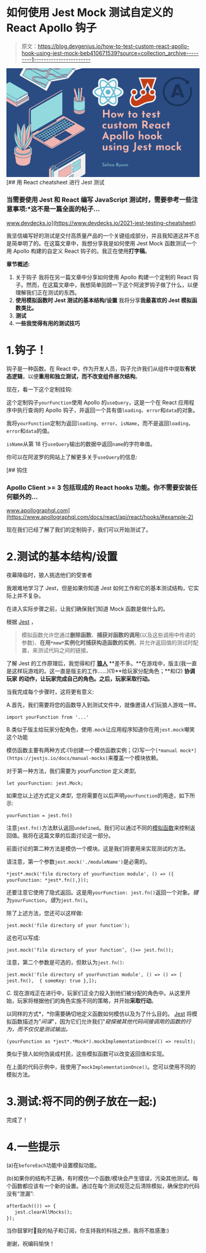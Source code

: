# 如何使用 Jest Mock 测试自定义的 React Apollo 钩子

> 原文：<https://blog.devgenius.io/how-to-test-custom-react-apollo-hook-using-jest-mock-beb410671539?source=collection_archive---------1----------------------->

![](img/379569bf5a057f7872ff552e5e25fbe8.png) [## 用 React cheatsheet 进行 Jest 测试

### 当需要使用 Jest 和 React 编写 JavaScript 测试时，需要参考一些注意事项:*这不是一篇全面的帖子…

www.devdecks.io](https://www.devdecks.io/2021-jest-testing-cheatsheet) 

我坚信编写好的测试是交付高质量产品的一个关键组成部分，并且我知道这并不总是简单明了的。在这篇文章中，我想分享我是如何使用 Jest Mock 函数测试一个用 Apollo 构建的自定义 React 钩子的。我正在使用**打字稿**。

**章节概述:**

1.  关于钩子
    我将在另一篇文章中分享如何使用 Apollo 构建一个定制的 React 钩子。然而，在这篇文章中，我想简单回顾一下这个阿波罗钩子做了什么，以便理解我们正在测试的东西。
2.  **使用模拟函数时 Jest 测试的基本结构/设置** 我将分享**我最喜欢的 Jest 模拟函数类比。**
3.  **测试**
4.  **一些我觉得有用的测试技巧**

# 1.钩子！

钩子是一种函数。在 React 中，作为开发人员，钩子允许我们从组件中提取**有状态逻辑**，以便**重用和独立测试，而不改变组件层次结构**。

现在，看一下这个定制挂钩:

这个定制钩子`yourFunction`使用 Apollo 的`useQuery`，这是一个在 React 应用程序中执行查询的 Apollo 钩子，并返回一个具有值`loading`、`error`和`data`的对象。

我将`yourFunction`定制为返回`loading`、`error`、`isName`，而不是返回`loading`、`error`和`data`的值。

`isName`从第 18 行`useQuery`输出的数据中返回`name`的字符串值。

你可以在阿波罗的网站上了解更多关于`useQuery`的信息:

[](https://www.apollographql.com/docs/react/api/react/hooks/#example-2) [## 钩住

### Apollo Client >= 3 包括现成的 React hooks 功能。你不需要安装任何额外的…

www.apollographql.com](https://www.apollographql.com/docs/react/api/react/hooks/#example-2) 

现在我们已经了解了我们的定制钩子，我们可以开始测试了。

# 2.测试的基本结构/设置

夜幕降临时，狼人挑选他们的受害者

我艰难地学习了 Jest，但是如果你知道 Jest 如何工作和它的基本测试结构，它实际上并不复杂。

在进入实际步骤之前，让我们确保我们知道 Mock 函数是做什么的。

根据 [Jest](https://jestjs.io/docs/mock-functions) ，

> 模拟函数允许您通过**删除函数**、**捕获对函数的调用**(以及这些调用中传递的参数)、**在用`*new*`实例化时捕获构造函数的实例**，并允许返回值的测试时配置，来测试代码之间的链接。

了解 Jest 的工作原理后，我觉得和打 [**狼人**](https://en.wikipedia.org/wiki/Mafia_(party_game)) **差不多。**在游戏中，版主(我一直是这样玩游戏的。这一直是版主的工作……)(1)**给玩家分配角色；**和(2) **协调玩家** **的动作，让玩家完成自己的角色。之后，玩家采取行动。**

当我完成每个步骤时，这将更有意义:

A.首先，我们需要将您的函数导入到测试文件中，就像邀请人们玩狼人游戏一样。

```
import yourFunction from '...'
```

B.类似于版主给玩家分配角色，使用`.mock`让应用程序知道你在用`jest.mock`嘲笑这个功能

模仿函数主要有两种方式:(1)创建一个模仿函数实例；(2)写一个`[*manual mock*](https://jestjs.io/docs/manual-mocks)`来覆盖一个模块依赖。

对于第一种方法，我们需要为 *yourFunction* 定义*类型*。

```
let yourFunction: jest.Mock;
```

如果您以上述方式定义*类型*，您将需要在以后声明`yourFunction`的用途，如下所示:

```
yourFunction = jest.fn()
```

注意`jest.fn()`方法默认返回`undefined`。我们可以通过不同的[模拟函数](https://jestjs.io/docs/mock-function-api)来控制返回值。我将在这篇文章的后面讨论这一部分。

前面讨论的第二种方法是模仿一个模块。这是我们将要用来实现测试的方法。

请注意，第一个参数`jest.mock('./moduleName')`是必需的。

```
*jest*.mock('file directory of yourFunction module', () => ({ yourFunction: *jest*.fn(),}));
```

还要注意它使用了隐式返回。这是用`yourFunction: jest.fn()`返回一个对象。*键*为`yourFunction`，*值*为`jest.fn()`。

除了上述方法，您还可以这样做:

```
jest.mock('file directory of your function');
```

这也可以写成:

```
jest.mock(‘file directory of your function’, ()=> jest.fn());
```

注意，第二个参数是可选的，但默认为`jest.fn()`:

```
jest.mock('file directory of yourFunction module', () => () => [      jest.fn(),  { someKey: true },]);
```

*C.* 现在游戏正在进行中，玩家们正全力投入到他们被分配的角色中。从这里开始，玩家将根据他们的角色实施不同的策略，并开始**采取行动**。

以同样的方式*，*你需要确切地定义函数如何模仿以及为了什么目的。 [Jest](https://jestjs.io/docs/mock-function-api) 将模拟函数描述为"*间谍*"，因为它们允许我们"*窥探被其他代码间接调用的函数的行为，而不仅仅是测试输出。*

```
(yourFunction as *jest*.*Mock*).mockImplementationOnce(() => result);
```

类似于狼人如何伪装成村民，这些模拟函数可以改变返回值和实现。

在上面的代码示例中，我使用了`mockImplementationOnce()`。您可以使用不同的模拟方法。

# 3.测试:将不同的例子放在一起:)

完成了！

# 4.一些提示

(a)在`beforeEach`功能中设置模拟功能。

(b)如果你的结构不正确，有时模仿一个函数/模块会产生错误，污染其他测试。每个函数都应该有一个新的设置。通过在每个测试规范之后清除模拟，确保您的代码没有“泄漏”:

```
afterEach(()) => {
   jest.clearAllMocks();
});
```

当你鼓掌时👏我的帖子和订阅，你支持我的科技之旅，我将不胜感激:)

谢谢，祝编码愉快！